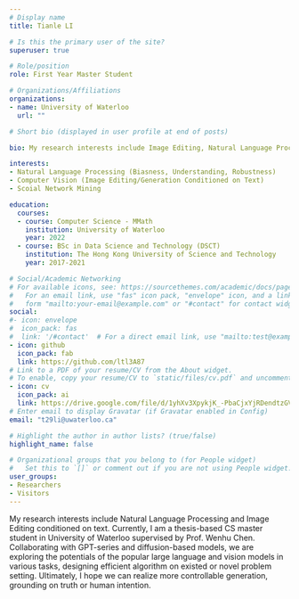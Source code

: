 ```yaml
---
# Display name
title: Tianle LI

# Is this the primary user of the site?
superuser: true

# Role/position
role: First Year Master Student

# Organizations/Affiliations
organizations:
- name: University of Waterloo
  url: ""

# Short bio (displayed in user profile at end of posts)

bio: My research interests include Image Editing, Natural Language Processing, and Multimodular Learning. 

interests:
- Natural Language Processing (Biasness, Understanding, Robustness)
- Computer Vision (Image Editing/Generation Conditioned on Text)
- Scoial Network Mining

education:
  courses:
  - course: Computer Science - MMath
    institution: University of Waterloo
    year: 2022
  - course: BSc in Data Science and Technology (DSCT)
    institution: The Hong Kong University of Science and Technology
    year: 2017-2021

# Social/Academic Networking
# For available icons, see: https://sourcethemes.com/academic/docs/page-builder/#icons
#   For an email link, use "fas" icon pack, "envelope" icon, and a link in the
#   form "mailto:your-email@example.com" or "#contact" for contact widget.
social:
#- icon: envelope
#  icon_pack: fas
#  link: '/#contact'  # For a direct email link, use "mailto:test@example.org".
- icon: github
  icon_pack: fab
  link: https://github.com/ltl3A87
# Link to a PDF of your resume/CV from the About widget.
# To enable, copy your resume/CV to `static/files/cv.pdf` and uncomment the lines below.
- icon: cv
  icon_pack: ai
  link: https://drive.google.com/file/d/1yhXv3XpykjK_-PbaCjxYjRDendtzGV3i/view?usp=sharing
# Enter email to display Gravatar (if Gravatar enabled in Config)
email: "t29li@uwaterloo.ca"

# Highlight the author in author lists? (true/false)
highlight_name: false

# Organizational groups that you belong to (for People widget)
#   Set this to `[]` or comment out if you are not using People widget.
user_groups:
- Researchers
- Visitors
---
```


My research interests include Natural Language Processing and Image Editing conditioned on text. Currently, I am a thesis-based CS master student in University of Waterloo supervised by Prof. Wenhu Chen. Collaborating with GPT-series and diffusion-based models, we are exploring the potentials of the popular large language and vision models in various tasks, designing efficient algorithm on existed or novel problem setting. Ultimately, I hope we can realize more controllable generation, grounding on truth or human intention.

